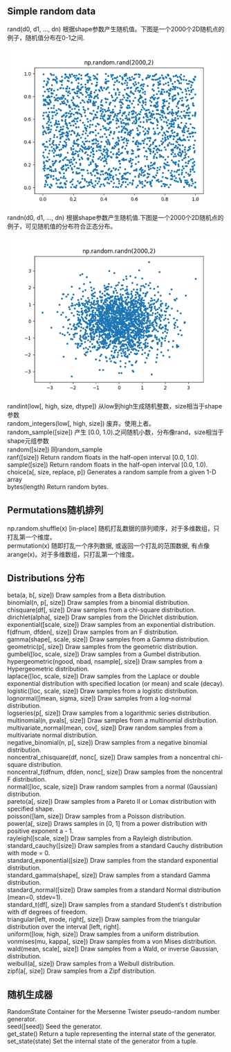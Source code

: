 ## Simple random data

rand\(d0, d1, ..., dn\)    根据shape参数产生随机值。下图是一个2000个2D随机点的例子，随机值分布在0-1之间.

![](/assets/np_random_rand.png)  
randn\(d0, d1, ..., dn\)    根据shape参数产生随机值.下图是一个2000个2D随机点的例子，可见随机值的分布符合正态分布。

![](/assets/np_random_randn.png)  
randint\(low\[, high, size, dtype\]\)    从low到high生成随机整数，size相当于shape参数  
random\_integers\(low\[, high, size\]\)   废弃。使用上者。  
random\_sample\(\[size\]\)    产生 \[0.0, 1.0\).之间随机小数，分布像rand，size相当于shape元组参数  
random\(\[size\]\)    同random\_sample  
ranf\(\[size\]\)    Return random floats in the half-open interval \[0.0, 1.0\).  
sample\(\[size\]\)    Return random floats in the half-open interval \[0.0, 1.0\).  
choice\(a\[, size, replace, p\]\)    Generates a random sample from a given 1-D array  
bytes\(length\)    Return random bytes.

## Permutations随机排列

np.random.shuffle\(x\)     \[in-place\] 随机打乱数据的排列顺序，对于多维数组，只打乱第一个维度。  
permutation\(x\)    随即打乱一个序列数据, 或返回一个打乱的范围数据, 有点像arange\(x\)。对于多维数组，只打乱第一个维度。

## Distributions 分布

beta\(a, b\[, size\]\)    Draw samples from a Beta distribution.  
binomial\(n, p\[, size\]\)    Draw samples from a binomial distribution.  
chisquare\(df\[, size\]\)    Draw samples from a chi-square distribution.  
dirichlet\(alpha\[, size\]\)    Draw samples from the Dirichlet distribution.  
exponential\(\[scale, size\]\)    Draw samples from an exponential distribution.  
f\(dfnum, dfden\[, size\]\)    Draw samples from an F distribution.  
gamma\(shape\[, scale, size\]\)    Draw samples from a Gamma distribution.  
geometric\(p\[, size\]\)    Draw samples from the geometric distribution.  
gumbel\(\[loc, scale, size\]\)    Draw samples from a Gumbel distribution.  
hypergeometric\(ngood, nbad, nsample\[, size\]\)    Draw samples from a Hypergeometric distribution.  
laplace\(\[loc, scale, size\]\)    Draw samples from the Laplace or double exponential distribution with specified location \(or mean\) and scale \(decay\).  
logistic\(\[loc, scale, size\]\)    Draw samples from a logistic distribution.  
lognormal\(\[mean, sigma, size\]\)    Draw samples from a log-normal distribution.  
logseries\(p\[, size\]\)    Draw samples from a logarithmic series distribution.  
multinomial\(n, pvals\[, size\]\)    Draw samples from a multinomial distribution.  
multivariate\_normal\(mean, cov\[, size\]\)    Draw random samples from a multivariate normal distribution.  
negative\_binomial\(n, p\[, size\]\)    Draw samples from a negative binomial distribution.  
noncentral\_chisquare\(df, nonc\[, size\]\)    Draw samples from a noncentral chi-square distribution.  
noncentral\_f\(dfnum, dfden, nonc\[, size\]\)    Draw samples from the noncentral F distribution.  
normal\(\[loc, scale, size\]\)    Draw random samples from a normal \(Gaussian\) distribution.  
pareto\(a\[, size\]\)    Draw samples from a Pareto II or Lomax distribution with specified shape.  
poisson\(\[lam, size\]\)    Draw samples from a Poisson distribution.  
power\(a\[, size\]\)    Draws samples in \[0, 1\] from a power distribution with positive exponent a - 1.  
rayleigh\(\[scale, size\]\)    Draw samples from a Rayleigh distribution.  
standard\_cauchy\(\[size\]\)    Draw samples from a standard Cauchy distribution with mode = 0.  
standard\_exponential\(\[size\]\)    Draw samples from the standard exponential distribution.  
standard\_gamma\(shape\[, size\]\)    Draw samples from a standard Gamma distribution.  
standard\_normal\(\[size\]\)    Draw samples from a standard Normal distribution \(mean=0, stdev=1\).  
standard\_t\(df\[, size\]\)    Draw samples from a standard Student’s t distribution with df degrees of freedom.  
triangular\(left, mode, right\[, size\]\)    Draw samples from the triangular distribution over the interval \[left, right\].  
uniform\(\[low, high, size\]\)    Draw samples from a uniform distribution.  
vonmises\(mu, kappa\[, size\]\)    Draw samples from a von Mises distribution.  
wald\(mean, scale\[, size\]\)    Draw samples from a Wald, or inverse Gaussian, distribution.  
weibull\(a\[, size\]\)    Draw samples from a Weibull distribution.  
zipf\(a\[, size\]\)    Draw samples from a Zipf distribution.

## 随机生成器

RandomState    Container for the Mersenne Twister pseudo-random number generator.  
seed\(\[seed\]\)    Seed the generator.  
get\_state\(\)    Return a tuple representing the internal state of the generator.  
set\_state\(state\)    Set the internal state of the generator from a tuple.

